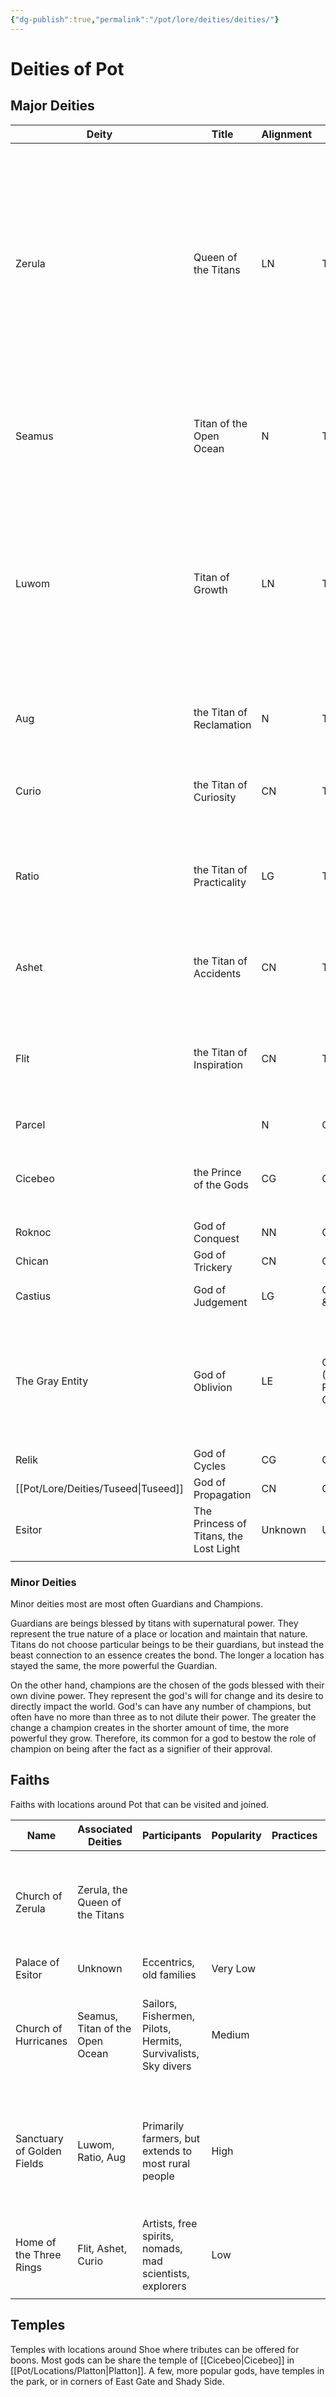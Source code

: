 ```yaml
---
{"dg-publish":true,"permalink":"/pot/lore/deities/deities/"}
---
```



# Deities of Pot
## Major Deities

| Deity           | Title                                  | Alignment | Type                               | Domains          | Symbol                                                                                                        | Ideals                                                                                                                                                                                                              |
| --------------- | -------------------------------------- | --------- | ---------------------------------- | ---------------- | ------------------------------------------------------------------------------------------------------------- | ------------------------------------------------------------------------------------------------------------------------------------------------------------------------------------------------------------------- |
| Zerula          | Queen of the Titans                    | LN        | Titan                              | All Domains      | A circle of 7 points all pointing inwards                                                                     | The adherence to the natural order of all things because the core of nature is good. Things that are evil are that way because they defy their true nature of harmony and destiny. Following your calling for good. |
| Seamus          | Titan of the Open Ocean                | N         | Titan                              | Tempest, Nature  | A circle half filled with waves in it and the rest, a hurricane spiral                                        |                                                                                                                                                                                                                     |
| Luwom           | Titan of Growth                        | LN        | Titan                              | Light, Life      | A sun with only four separate points in each of the cardinal direction and a fifth pointing to the north west |                                                                                                                                                                                                                     |
| Aug             | the Titan of Reclamation               | N         | Titan                              | Nature, War      | A house with a tree sticking through it.                                                                      |                                                                                                                                                                                                                     |
| Curio           | the Titan of Curiosity                 | CN        | Titan                              | Knowledge, Death | An upside down skull.                                                                                         | The pursuit of new knowledge regardless of the cost.                                                                                                                                                                |
| Ratio           | the Titan of Practicality              | LG        | Titan                              | Order, Knowledge | The division symbol tilted.                                                                                   | The use and retainment of old knowledge to ensure things are done right in the present.                                                                                                                             |
| Ashet           | the Titan of Accidents                 | CN        | Titan                              | Trickery, Death  | A crow on a ladder.                                                                                           | The acceptance of an unyielding indeterminacy of the world.                                                                                                                                                         |
| Flit            | the Titan of Inspiration               | CN        | Titan                              | Life, Tempest    | A humming bird.                                                                                               | Freedom and artistic expression, but relying on it to strike instead of forcing it to come about.                                                                                                                   |
| Parcel          |                                        | N         | Guardian                           | Tempest          | A circling whale.                                                                                             |                                                                                                                                                                                                                     |
| Cicebeo         | the Prince of the Gods                 | CG        | God                                | All Domains      |                                                                                                               | The defiance of the natural order by the enforcement of will upon nature.                                                                                                                                           |
| Roknoc          | God of Conquest                        | NN        | God                                | War              |                                                                                                               |                                                                                                                                                                                                                     |
| Chican          | God of Trickery                        | CN        | God                                | Trickery         |                                                                                                               |                                                                                                                                                                                                                     |
| Castius         | God of Judgement                       | LG        | God (Dead & Reborn)                | Order            | No known symbol                                                                                               |                                                                                                                                                                                                                     |
| The Gray Entity | God of Oblivion                        | LE        | God (Corrupted Rebirth of Castius) | Order, Death     | No known symbol                                                                                               | Pursuit of oblivion, the lack of everything because in oblivion, there is nothing, and in nothing, there is order.                                                                                                  |
| Relik           | God of Cycles                          | CG        | God                                | Life, Death      |                                                                                                               |                                                                                                                                                                                                                     |
| [[Pot/Lore/Deities/Tuseed\|Tuseed]]      | God of Propagation                     | CN        | God                                | Nature, Trickery |                                                                                                               |                                                                                                                                                                                                                     |
| Esitor          | The Princess of Titans, the Lost Light | Unknown   | Unknown                            | Unknown          |                                                                                                               |                                                                                                                                                                                                                     |
|                 |                                        |           |                                    |                  |                                                                                                               |                                                                                                                                                                                                                     |
### Minor Deities
Minor deities most are most often Guardians and Champions.

Guardians are beings blessed by titans with supernatural power. They represent the true nature of a place or location and maintain that nature. Titans do not choose particular beings to be their guardians, but instead the beast connection to an essence creates the bond. The longer a location has stayed the same, the more powerful the Guardian. 

On the other hand, champions are the chosen of the gods blessed with their own divine power. They represent the god's will for change and its desire to directly impact the world. God's can have any number of champions, but often have no more than three as to not dilute their power. The greater the change a champion creates in the shorter amount of time, the more powerful they grow. Therefore, its common for a god to bestow the role of champion on being after the fact as a signifier of their approval.


## Faiths

Faiths with locations around Pot that can be visited and joined.


| Name                       | Associated Deities              | Participants                                                  | Popularity | Practices | Boons                                                                                                           |
| -------------------------- | ------------------------------- | ------------------------------------------------------------- | ---------- | --------- | --------------------------------------------------------------------------------------------------------------- |
| Church of Zerula           | Zerula, the Queen of the Titans |                                                               |            |           | A deeper connection to and understanding of the forces of nature and laws of the universe.                      |
| Palace of Esitor           | Unknown                         | Eccentrics, old families                                      | Very Low   |           |                                                                                                                 |
| Church of Hurricanes       | Seamus, Titan of the Open Ocean | Sailors, Fishermen, Pilots, Hermits, Survivalists, Sky divers | Medium     |           | An understanding of the weather, the ocean, and its ties to life in the water and on the coast.                 |
| Sanctuary of Golden Fields | Luwom, Ratio, Aug               | Primarily farmers, but extends to most rural people           | High       |           | An understanding of the intricacies of farming, construction, and the cycle and decay and rebirth of the world. |
| Home of the Three Rings    | Flit, Ashet, Curio              | Artists, free spirits, nomads, mad scientists, explorers      | Low        |           | More often and more violent strikes of inspiration, passion, and luck.                                          |
|                            |                                 |                                                               |            |           |                                                                                                                 |

## Temples
Temples with locations around Shoe where tributes can be offered for boons. Most gods can be share the temple of [[Cicebeo\|Cicebeo]] in [[Pot/Locations/Platton\|Platton]]. A few, more popular gods, have temples in the park, or in corners of East Gate and Shady Side.